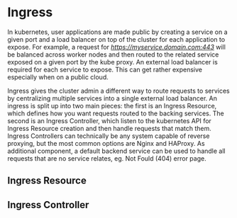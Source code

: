 # Ingress
In kubernetes, user applications are made public by creating a service on a given port and a load balancer on top of the cluster for each application to expose. For example, a request for *https://myservice.domain.com:443* will be balanced across worker nodes and then routed to the related service exposed on a given port by the kube proxy. An external load balancer is required for each service to expose. This can get rather expensive especially when on a public cloud.

Ingress gives the cluster admin a different way to route requests to services by centralizing multiple services into a single external load balancer. An ingress is split up into two main pieces: the first is an Ingress Resource, which defines how you want requests routed to the backing services. The second is an Ingress Controller, which listen to the kubernetes API for Ingress Resource creation and then handle requests that match them. Ingress Controllers can technically be any system capable of reverse proxying, but the most common options are Nginx and HAProxy. As additional component, a default backend service can be used to handle all requests that are no service relates, eg. Not Fould (404) error page.

## Ingress Resource

## Ingress Controller


